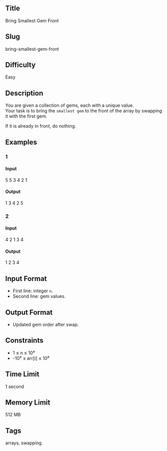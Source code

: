 ## Title

Bring Smallest Gem Front

## Slug

bring-smallest-gem-front

## Difficulty

Easy

## Description

You are given a collection of gems, each with a unique value.  
Your task is to bring the `smallest gem` to the front of the array by swapping it with the first gem.  

If it is already in front, do nothing.

## Examples

### 1

#### Input

5
5 3 4 2 1 

#### Output
1 3 4 2 5

### 2

#### Input

4
2 1 3 4 

#### Output
1 2 3 4

## Input Format  

- First line: integer `n`.  
- Second line: gem values.

## Output Format  

- Updated gem order after swap.

## Constraints  

- 1 ≤ n ≤ 10⁴  
- -10⁹ ≤ arr[i] ≤ 10⁹  

## Time Limit

1 second

## Memory Limit

512 MB

## Tags

arrays, swapping.

